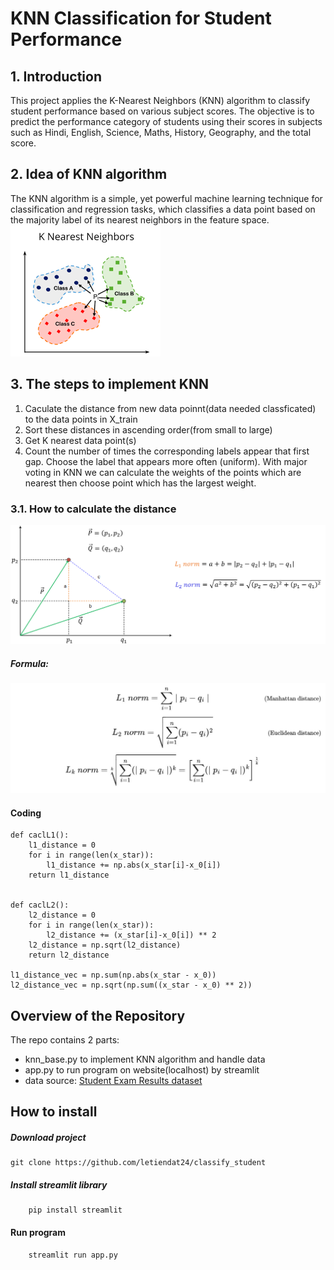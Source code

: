 # KNN Classification for Student Performance

## 1. Introduction
This project applies the K-Nearest Neighbors (KNN) algorithm to classify student performance based on various subject scores. The objective is to predict the performance category of students using their scores in subjects such as Hindi, English, Science, Maths, History, Geography, and the total score.
## 2. Idea of KNN algorithm
The KNN algorithm is a simple, yet powerful machine learning technique for classification and regression tasks, which classifies a data point based on the majority label of its nearest neighbors in the feature space.
![KNN](images1.png)
## 3. The steps to implement KNN
1. Caculate the distance from new data poinnt(data needed classficated) to the data points in X_train
2. Sort these distances in ascending order(from small to large)
3. Get K nearest data point(s)
4. Count the number of times the corresponding labels appear that first gap. Choose the label that appears more often (uniform). With major voting in KNN we can calculate the weights of the points which are nearest then choose point
which has the largest weight.
### 3.1. How to calculate the distance
![distance](distance.png)
##### Formula:
![for](dis_fo.jpg)
#### Coding
```
def caclL1():
	l1_distance = 0
	for i in range(len(x_star)):
		l1_distance += np.abs(x_star[i]-x_0[i])
	return l1_distance


def caclL2():
	l2_distance = 0
	for i in range(len(x_star)):
		l2_distance += (x_star[i]-x_0[i]) ** 2
	l2_distance = np.sqrt(l2_distance)
	return l2_distance

l1_distance_vec = np.sum(np.abs(x_star - x_0))
l2_distance_vec = np.sqrt(np.sum((x_star - x_0) ** 2))
```

## Overview of the Repository
The repo contains 2 parts: 
* knn_base.py to implement KNN algorithm and handle data
* app.py to run program on website(localhost) by streamlit
* data source: [Student Exam Results dataset](https://www.kaggle.com/datasets/jayantiprasad/student-exam-results-dataset) 


## How to install
##### Download project
```
git clone https://github.com/letiendat24/classify_student
```
##### Install streamlit library
```
	pip install streamlit
```
#### Run program
```
	streamlit run app.py
```

